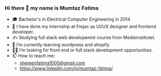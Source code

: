 ### Hi there 👋 my name is Mumtaz Fatima  

- 🎓 Bachelor's in Electrical Computer Engineering in 2014
- 🔭 I have done my internship at Frejac as UI/UX designer and frontend developer.
- ✍ Studying full stack web developemnt course from Medieinstitutet. 
- 🌱 I’m currently learning wordpress and shopify.
- 👩‍💻 I’m looking for front end or full stack development opportunities.
- 📫 How to reach me:
  - shereenfatima1000@gmail.com
  - https://www.linkedin.com/in/mumtaz-fatima/
